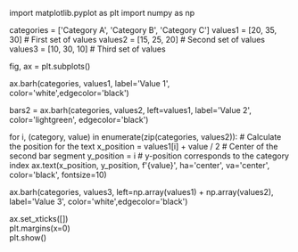 import matplotlib.pyplot as plt
import numpy as np

categories = ['Category A', 'Category B', 'Category C']
values1 = [20, 35, 30]  # First set of values
values2 = [15, 25, 20]  # Second set of values
values3 = [10, 30, 10]  # Third set of values

fig, ax = plt.subplots()

ax.barh(categories, values1, label='Value 1', color='white',edgecolor='black')

bars2 = ax.barh(categories, values2, left=values1, label='Value 2', color='lightgreen', edgecolor='black')

for i, (category, value) in enumerate(zip(categories, values2)):
    # Calculate the position for the text
    x_position = values1[i] + value / 2  # Center of the second bar segment
    y_position = i  # y-position corresponds to the category index
    ax.text(x_position, y_position, f'{value}', ha='center', va='center', color='black', fontsize=10)

ax.barh(categories, values3, left=np.array(values1) + np.array(values2), label='Value 3', color='white',edgecolor='black')


ax.set_xticks([])  
plt.margins(x=0)  
plt.show()
